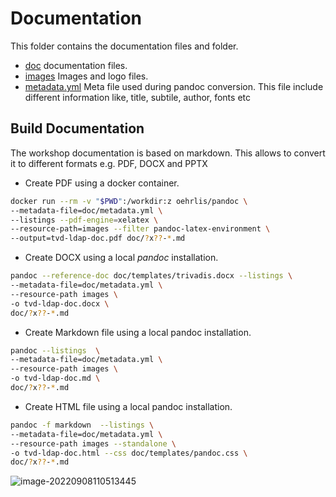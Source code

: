 # Documentation

This folder contains the documentation files and folder.

- [doc](./README.md) documentation files.
- [images](../images/README.md) Images and logo files.
- [metadata.yml](./metadata.yml) Meta file used during pandoc conversion. This
  file include different information like, title, subtile, author, fonts etc

## Build Documentation

The workshop documentation is based on markdown. This allows to convert it to
different formats e.g. PDF, DOCX and PPTX

- Create PDF using a docker container.

```bash
docker run --rm -v "$PWD":/workdir:z oehrlis/pandoc \
--metadata-file=doc/metadata.yml \
--listings --pdf-engine=xelatex \
--resource-path=images --filter pandoc-latex-environment \
--output=tvd-ldap-doc.pdf doc/?x??-*.md
```

- Create DOCX using a local *pandoc* installation.

```bash
pandoc --reference-doc doc/templates/trivadis.docx --listings \
--metadata-file=doc/metadata.yml \
--resource-path images \
-o tvd-ldap-doc.docx \
doc/?x??-*.md
```

- Create Markdown file using a local pandoc installation.

```bash
pandoc --listings  \
--metadata-file=doc/metadata.yml \
--resource-path images \
-o tvd-ldap-doc.md \
doc/?x??-*.md
```

- Create HTML file using a local pandoc installation.

```bash
pandoc -f markdown  --listings \
--metadata-file=doc/metadata.yml \
--resource-path images --standalone \
-o tvd-ldap-doc.html --css doc/templates/pandoc.css \
doc/?x??-*.md
```



![image-20220908110513445](/Users/stefan.oehrli/Development/github/oehrlis/doag2022/images/test.png)
